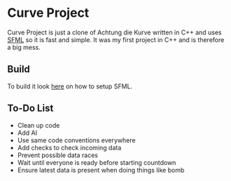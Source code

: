Curve Project
===================
Curve Project is just a clone of Achtung die Kurve written in C++ and uses [SFML](https://github.com/LaurentGomila/SFML) so it is fast and simple. It was my first project in C++ and is therefore a big mess.

Build
-------
To build it look [here](http://sfml-dev.org/tutorials/2.2/) on how to setup SFML.

To-Do List
----------------------------
* Clean up code
* Add AI
* Use same code conventions everywhere
* Add checks to check incoming data
* Prevent possible data races
* Wait until everyone is ready before starting countdown
* Ensure latest data is present when doing things like bomb
